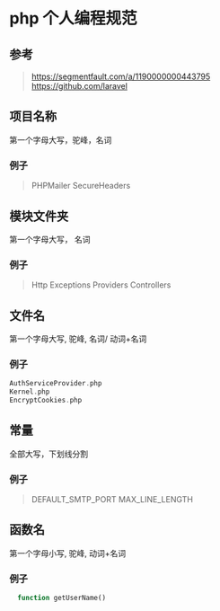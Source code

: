 # php 个人编程规范
## 参考
> https://segmentfault.com/a/1190000000443795
> https://github.com/laravel

## 项目名称
第一个字母大写，驼峰，名词
### 例子
> PHPMailer
> SecureHeaders

## 模块文件夹
第一个字母大写， 名词
### 例子
> Http
> Exceptions
> Providers
> Controllers

## 文件名
第一个字母大写, 驼峰, 名词/ 动词+名词
### 例子
```php
AuthServiceProvider.php
Kernel.php
EncryptCookies.php
```

## 常量
全部大写，下划线分割
### 例子
> DEFAULT_SMTP_PORT
> MAX_LINE_LENGTH

## 函数名
第一个字母小写, 驼峰, 动词+名词
### 例子
```php
  function getUserName()
```
